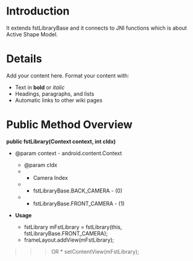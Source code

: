 # Introduction #

It extends fstLibraryBase and it connects to JNI functions which is about Active Shape Model.

# Details #

Add your content here.  Format your content with:
  * Text in **bold** or _italic_
  * Headings, paragraphs, and lists
  * Automatic links to other wiki pages


# Public Method Overview #

**public fstLibrary(Context context, int cIdx)**

  * @param context - android.content.Context
    * @param cIdx
    * - Camera Index
    * - fstLibraryBase.BACK\_CAMERA  - (0)
    * - fstLibraryBase.FRONT\_CAMERA - (1)

  * <b>Usage</b>
    * fstLibrary mFstLibrary = fstLibrary(this, fstLibraryBase.FRONT\_CAMERA);
    * frameLayout.addView(mFstLibrary);
> > > OR
    * setContentView(mFstLibrary);